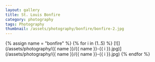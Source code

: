 ```yaml
---
layout: gallery
title: St. Louis Bonfire
category: photography
tags: Photography
thumbnail: /assets/photography/bonfire/bonfire-2.jpg
---
```


{% assign name = "bonfire" %}
{% for i in (1..5) %}
[![](/assets/photography/{{ name }}/{{ name }}-{{ i }}.jpg)](/assets/photography/{{ name }}/{{ name }}-{{ i }}.jpg)
{% endfor %}